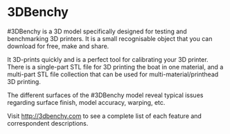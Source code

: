 # 3DBenchy

\#3DBenchy is a 3D model specifically designed for testing and benchmarking 3D printers. It is a small recognisable object that you can download for free, make and share.

It 3D-prints quickly and is a perfect tool for calibrating your 3D printer. There is a single-part STL file for 3D printing the boat in one material, and a multi-part STL file collection that can be used for multi-material/printhead 3D printing.

The different surfaces of the #3DBenchy model reveal typical issues regarding surface finish, model accuracy, warping, etc.

Visit http://3dbenchy.com to see a complete list of each feature and correspondent descriptions.
